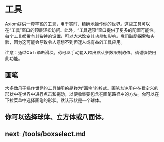 # 工具

Axiom提供一套丰富的工具，用于实时、精确地操作你的世界。这些工具可以在“工具”窗口的顶层轻松访问。此外，“工具选项”窗口提供了更多的配置可能性。每个工具都带有其独特的设置，可以大大改变其功能和影响。我们鼓励探索和实验，因为这可能会导致令人意想不到但迷人或有益的工具应用。

注意：通过Ctrl+单击滑块，你可以手动输入超出默认参数限制的值。请谨慎使用此功能。

## 画笔

大多数用于操作世界的工具使用的是称为“画笔”的格式。画笔允许用户在预定义的形状中在世界中进行点击和拖动，以便收集要包含在画笔路径中的方块。你可以在下拉菜单中选择画笔的形状。默认形状是一个球体。

你可以选择球体、立方体或八面体。
---
next: /tools/boxselect.md
---